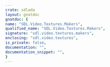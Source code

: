 ```yaml
---
crate: sdlada
layout: gnatdoc
gnatdoc: {
name: "SDL.Video.Textures.Makers",
qualified_name: "SDL.Video.Textures.Makers",
signature: "sdl.video.textures.makers",
enclosing: "sdl.video.textures",
is_private: false,
documentation: "",
documentation_snippet: "",
}
---
```

